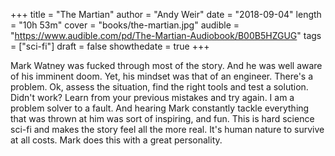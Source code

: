 +++
title = "The Martian"
author = "Andy Weir"
date = "2018-09-04"
length = "10h 53m"
cover = "books/the-martian.jpg"
audible = "https://www.audible.com/pd/The-Martian-Audiobook/B00B5HZGUG"
tags = ["sci-fi"]
draft = false
showthedate = true
+++

Mark Watney was fucked through most of the story. And he was well aware of his imminent doom. Yet, his mindset was that of an engineer. There's a problem. Ok, assess the situation, find the right tools and test a solution. Didn't work? Learn from your previous mistakes and try again. I am a problem solver to a fault. And hearing Mark constantly tackle everything that was thrown at him was sort of inspiring, and fun. This is hard science sci-fi and makes the story feel all the more real. It's human nature to survive at all costs. Mark does this with a great personality.